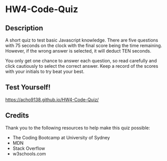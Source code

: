 # HW4-Code-Quiz

## Description

A short quiz to test basic Javascript knowledge. There are five questions with 75 seconds on the clock with the final score being the time remaining. However, if the wrong answer is selected, it will deduct TEN seconds.

You only get one chance to answer each question, so read carefully and click cautiously to select the correct answer. Keep a record of the scores with your initials to try beat your best.

## Test Yourself!

https://acho9138.github.io/HW4-Code-Quiz/

## Credits

Thank you to the following resources to help make this quiz possible:

- The Coding Bootcamp at University of Sydney
- MDN
- Stack Overflow
- w3schools.com
